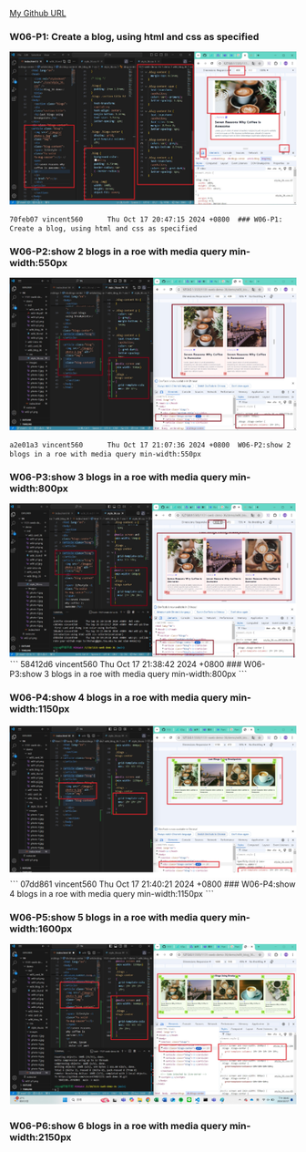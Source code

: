 
[My Github URL](https://github.com/vincent560/1131-sweb-demo-36.git)

### W06-P1: Create a blog, using html and css as specified
 
 
![](w06-p1.jpg)
```
70feb07 vincent560      Thu Oct 17 20:47:15 2024 +0800  ### W06-P1: Create a blog, using html and css as specified
```
 ### W06-P2:show 2 blogs in a roe with media query min-width:550px
 ![](w06-p2.jpg)
 ```
a2e01a3 vincent560      Thu Oct 17 21:07:36 2024 +0800  W06-P2:show 2 blogs in a roe with media query min-width:550px
 ```
 ### W06-P3:show 3 blogs in a roe with media query min-width:800px
  ![](w06-p3.jpg)
ˋˋˋ
58412d6 vincent560      Thu Oct 17 21:38:42 2024 +0800  ### W06-P3:show 3 blogs in a roe with media query min-width:800px
ˋˋˋ

### W06-P4:show 4 blogs in a roe with media query min-width:1150px
![](w06-p4.jpg)
ˋˋˋ
07dd861 vincent560      Thu Oct 17 21:40:21 2024 +0800  ### W06-P4:show 4 blogs in a roe with media query min-width:1150px
ˋˋˋ
### W06-P5:show 5 blogs in a roe with media query min-width:1600px
![](w06-p5.jpg)



### W06-P6:show 6 blogs in a roe with media query min-width:2150px